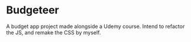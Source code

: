 # Budgeteer

A budget app project made alongside a Udemy course. Intend to refactor the JS, and remake the CSS by myself.
